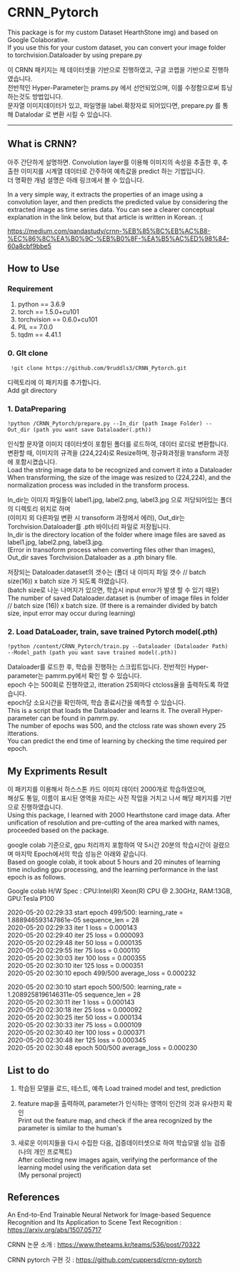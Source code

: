 # CRNN_Pytorch
This package is for my custom Dataset HearthStone img) and based on Google Colaborative.   
If you use this for your custom dataset, you can convert your image folder to torchvision.Dataloader by using prepare.py


이 CRNN 패키지는 제 데이터셋을 기반으로 진행하였고, 구글 코랩을 기반으로 진행하였습니다.   
전반적인 Hyper-Parameter는 prams.py 에서 선언되었으며, 이를 수정함으로써 튜닝하는것도 방법입니다.   
문자열 이미지데이터가 있고, 파일명을 label.확장자로 되어있다면, prepare.py 를 통해 Datalodar 로 변환 시킬 수 있습니다.   

* * *

## What is CRNN?   
아주 간단하게 설명하면. Convolution layer를 이용해 이미지의 속성을 추출한 후, 추출한 이미지를 시계열 데이터로 간주하여 예측값을 predict 하는 기법입니다.   
더 명확한 개념 설명은 아래 링크에서 볼 수 있습니다.    

In a very simple way, it extracts the properties of an image using a convolution layer, and then predicts the predicted value by considering the extracted image as time series data.
You can see a clearer conceptual explanation in the link below, but that article is written in Korean. :(   

https://medium.com/qandastudy/crnn-%EB%85%BC%EB%AC%B8-%EC%86%8C%EA%B0%9C-%EB%B0%8F-%EA%B5%AC%ED%98%84-60a8cbf9bbe5   


## How to Use   

### Requirement   
1. python == 3.6.9   
2. torch == 1.5.0+cu101
3. torchvision == 0.6.0+cu101   
4. PIL == 7.0.0   
5. tqdm == 4.41.1    
   
### 0. GIt clone   

 ```  !git clone https://github.com/9ruddls3/CRNN_Pytorch.git ```  

디렉토리에 이 패키지를 추가합니다.   
Add git directory    

### 1. DataPreparing 

 ``` !python /CRNN_Pytorch/prepare.py --In_dir (path Image Folder) --Out_dir (path you want save Dataloader(.pth)) ```   

인식할 문자열 이미지 데이터셋이 포함된 폴더를 로드하여, 데이터 로더로 변환합니다.   
변환할 때, 이미지의 규격을 (224,224)로 Resize하며, 정규화과정을 transform 과정에 포함시켰습니다.   
Load the string image data to be recognized and convert it into a Dataloader   
When transforming, the size of the image was resized to (224,224), and the normalization process was included in the transform process.   

In_dir는 이미지 파일들이 label1.jpg, label2.png, label3.jpg 으로 저당되어있는 폴더의 디렉토리 위치로 하며   
(이미지 외 다른파일 변환 시 transoform 과정에서 에러), Out_dir는 Torchvision.Dataloader를 .pth 바이너리 파일로 저장됩니다.   
In_dir is the directory location of the folder where image files are saved as label1.jpg, label2.png, label3.jpg.   
(Error in transoform process when converting files other than images), Out_dir saves Torchvision.Dataloader as a .pth binary file.   

저장되는 Dataloader.dataset의 갯수는 (폴더 내 이미지 파일 갯수 // batch size(16)) x batch size 가 되도록 하였습니다.   
(batch size로 나눈 나머지가 있으면, 학습시 input error가 발생 할 수 있기 때문)   
The number of saved Dataloader.dataset is (number of image files in folder // batch size (16)) x batch size.
(If there is a remainder divided by batch size, input error may occur during learning)

### 2. Load DataLoader, train, save trained Pytorch model(.pth)   
   
 ```!python /content/CRNN_Pytorch/train.py --Dataloader (Dataloader Path) --Model_path (path you want save trained model(.pth)) ```   

Dataloader를 로드한 후, 학습을 진행하는 스크립트입니다. 전반적인 Hyper-parameter는 pamrm.py에서 확인 할 수 있습니다.   
epoch 수는 500회로 진행하였고, itteration 25회마다 ctcloss율을 출력하도록 하였습니다.   
epoch당 소요시간을 확인하여, 학습 종료시간을 예측할 수 있습니다.   
This is a script that loads the Dataloader and learns it. The overall Hyper-parameter can be found in pamrm.py.   
The number of epochs was 500, and the ctcloss rate was shown every 25 itterations.   
You can predict the end time of learning by checking the time required per epoch.   


## My Expriments Result  
이 패키지를 이용해서 하스스톤 카드 이미지 데이터 2000개로 학습하였으며,   
해상도 통일, 이름이 표시된 영역을 자르는 사전 작업을 거치고 나서 해당 패키지를 기반으로 진행하였습니다.   
Using this package, I learned with 2000 Hearthstone card image data.
After unification of resolution and pre-cutting of the area marked with names,  proceeded based on the package.

google colab 기준으로, gpu 처리까지 포함하여 약 5시간 20분의 학습시간이 걸렸으며 마지막 Epoch에서의 학습 성능은 아래와 같습니다.   
Based on google colab, it took about 5 hours and 20 minutes of learning time including gpu processing, and the learning performance in the last epoch is as follows.   

Google colab H/W Spec : CPU:Intel(R) Xeon(R) CPU @ 2.30GHz, RAM:13GB, GPU:Tesla P100   
   
   
2020-05-20 02:29:33 start epoch 499/500: learning_rate = 1.888946593147861e-05 sequence_len = 28   
2020-05-20 02:29:33 iter 1 loss = 0.000143   
2020-05-20 02:29:40 iter 25 loss = 0.000093   
2020-05-20 02:29:48 iter 50 loss = 0.000135   
2020-05-20 02:29:55 iter 75 loss = 0.000110   
2020-05-20 02:30:03 iter 100 loss = 0.000355   
2020-05-20 02:30:10 iter 125 loss = 0.000351   
2020-05-20 02:30:10 epoch 499/500 average_loss = 0.000232

2020-05-20 02:30:10 start epoch 500/500: learning_rate = 1.2089258196146311e-05 sequence_len = 28   
2020-05-20 02:30:11 iter 1 loss = 0.000143   
2020-05-20 02:30:18 iter 25 loss = 0.000092   
2020-05-20 02:30:25 iter 50 loss = 0.000134   
2020-05-20 02:30:33 iter 75 loss = 0.000109   
2020-05-20 02:30:40 iter 100 loss = 0.000371   
2020-05-20 02:30:48 iter 125 loss = 0.000345   
2020-05-20 02:30:48 epoch 500/500 average_loss = 0.000230


## List to do
1. 학습된 모델을 로드, 테스트, 예측
Load trained model and test, prediction   

2. feature map을 출력하여, parameter가 인식하는 영역이 인간의 것과 유사한지 확인   
Print out the feature map, and check if the area recognized by the parameter is similar to the human's   

3. 새로운 이미지들을 다시 수집한 다음, 검증데이터셋으로 하여 학습모델 성능 검증 (나의 개인 프로젝트)   
After collecting new images again, verifying the performance of the learning model using the verification data set   
(My personal project)   


## References
An End-to-End Trainable Neural Network for Image-based Sequence Recognition and Its Application to Scene Text Recognition :    https://arxiv.org/abs/1507.05717

CRNN 논문 소개 : https://www.theteams.kr/teams/536/post/70322   

CRNN pytorch 구현 깃 : https://github.com/cuppersd/crnn-pytorch
